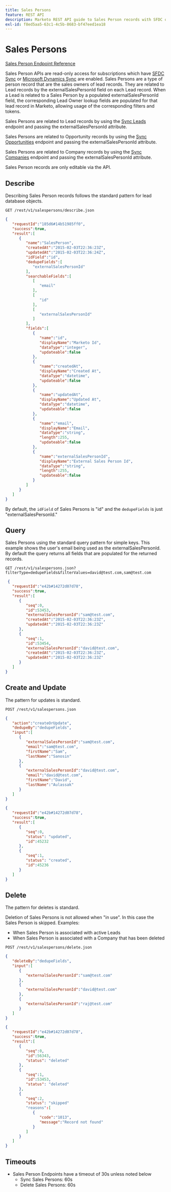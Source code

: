 ```yaml
---
title: Sales Persons
feature: REST API
description: Marketo REST API guide to Sales Person records with SFDC or Dynamics sync, using externalSalesPersonId to relate to leads and perform query, upsert, delete.
exl-id: f8ed5aa5-63c1-4c5b-8683-bf47eed1ea18
---
```

# Sales Persons

[Sales Person Endpoint Reference](https://developer.adobe.com/marketo-apis/api/mapi/#tag/Sales-Persons)

Sales Person APIs are read-only access for subscriptions which have [SFDC Sync](https://experienceleague.adobe.com/en/docs/marketo/using/product-docs/crm-sync/salesforce-sync/sfdc-sync-details/sfdc-sync-field-sync) or [Microsoft Dynamics Sync](https://experienceleague.adobe.com/en/docs/marketo/using/product-docs/crm-sync/microsoft-dynamics/microsoft-dynamics-sync-details/microsoft-dynamics-sync-user-sync) are enabled. Sales Persons are a type of person record that are the sales owners of lead records. They are related to Lead records by the externalSalesPersonId field on each Lead record. When a Lead is related to a Sales Person by a populated externalSalesPersonId field, the corresponding Lead Owner lookup fields are populated for that lead record in Marketo, allowing usage of the corresponding filters and tokens.

Sales Persons are related to Lead records by using the [Sync Leads](https://developer.adobe.com/marketo-apis/api/mapi/#tag/Leads/operation/syncLeadUsingPOST) endpoint and passing the externalSalesPersonId attribute.

Sales Persons are related to Opportunity records by using the [Sync Opportunities](https://developer.adobe.com/marketo-apis/api/mapi/#tag/Opportunities/operation/syncOpportunitiesUsingPOST) endpoint and passing the externalSalesPersonId attribute.

Sales Persons are related to Company records by using the [Sync Companies](https://developer.adobe.com/marketo-apis/api/mapi/#tag/Companies/operation/syncCompaniesUsingPOST) endpoint and passing the externalSalesPersonId attribute.

Sales Person records are only editable via the API.

## Describe

Describing Sales Person records follows the standard pattern for lead database objects.

```
GET /rest/v1/salespersons/describe.json
```

```json
{
   "requestId":"185d6#14b51985ff0",
   "success":true,
   "result":[
      {
         "name":"SalesPerson",
         "createdAt":"2015-02-03T22:36:23Z",
         "updatedAt":"2015-02-03T22:36:24Z",
         "idField":"id",
         "dedupeFields":[
            "externalSalesPersonId"
         ],
         "searchableFields":[
            [
               "email"
            ],
            [
               "id"
            ],
            [
               "externalSalesPersonId"
            ]
         ],
         "fields":[
            {
               "name":"id",
               "displayName":"Marketo Id",
               "dataType":"integer",
               "updateable":false
            },
            {
               "name":"createdAt",
               "displayName":"Created At",
               "dataType":"datetime",
               "updateable":false
            },
            {
               "name":"updatedAt",
               "displayName":"Updated At",
               "dataType":"datetime",
               "updateable":false
            },
            {
               "name":"email",
               "displayName":"Email",
               "dataType":"string",
               "length":255,
               "updateable":false
            },
            {
               "name":"externalSalesPersonId",
               "displayName":"External Sales Person Id",
               "dataType":"string",
               "length":255,
               "updateable":false
            }
         ]
      }
   ]
}
```

By default, the `idField` of Sales Persons is "id" and the `dedupeFields` is just "externalSalesPersonId."

## Query

Sales Persons using the standard query pattern for simple keys. This example shows the user's email being used as the externalSalesPersonId. By default the query returns all fields that are populated for the returned records.

```
GET /rest/v1/salespersons.json?filterType=dedupeFields&filterValues=david@test.com,sam@test.com
```

```json
 {
   "requestId":"e42b#14272d07d78",
   "success":true,
   "result":[
      {
         "seq":0,
         "id":53453,
         "externalSalesPersonId":"sam@test.com",
         "createdAt":"2015-02-03T22:36:23Z",
         "updatedAt":"2015-02-03T22:36:23Z"
      },
      {
         "seq":1,
         "id":53454,
         "externalSalesPersonId":"david@test.com",
         "createdAt":"2015-02-03T22:36:23Z",
         "updatedAt":"2015-02-03T22:36:23Z"
      }
   ]
}
```

## Create and Update

The pattern for updates is standard.

```
POST /rest/v1/salespersons.json
```

```json
{
   "action":"createOrUpdate",
   "dedupeBy":"dedupeFields",
   "input":[
      {
         "externalSalesPersonId":"sam@test.com",
         "email":"sam@test.com",
         "firstName":"Sam",
         "lastName":"Sanosin"
      },
      {
         "externalSalesPersonId":"david@test.com",
         "email":"david@test.com",
         "firstName":"David",
         "lastName":"Aulassak"
      }
   ]
}
```

```json
{
   "requestId":"e42b#14272d07d78",
   "success":true,
   "result":[
      {
         "seq":0,
         "status": "updated",
         "id":45232
      },
      {
         "seq":1,
         "status": "created",
         "id":45236
      }
   ]
}
```

## Delete

The pattern for deletes is standard.

Deletion of Sales Persons is not allowed when "in use". In this case the Sales Person is skipped. Examples:

- When Sales Person is associated with active Leads
- When Sales Person is associated with a Company that has been deleted

```
POST /rest/v1/salespersons/delete.json
```

```json
{
   "deleteBy":"dedupeFields",
   "input":[
      {
         "externalSalesPersonId":"sam@test.com"
      },
      {
         "externalSalesPersonId":"david@test.com"
      },
      {
         "externalSalesPersonId":"raj@test.com"
      }
   ]
}

```

```json
{
   "requestId":"e42b#14272d07d78",
   "success":true,
   "result":[
      {
         "seq":0,
         "id":56343,
         "status": "deleted"
      },
      {
         "seq":1,
         "id":53453,
         "status": "deleted"
      },
      {
         "seq":2,
         "status": "skipped"
         "reasons":[
            {
               "code":"1013",
               "message":"Record not found"
            }
         ]
      }
   ]
}
```

## Timeouts

- Sales Person Endpoints have a timeout of 30s unless noted below
  - Sync Sales Persons: 60s
  - Delete Sales Persons: 60s
